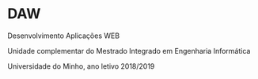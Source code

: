 # DAW
Desenvolvimento Aplicações WEB

Unidade complementar do Mestrado Integrado em Engenharia Informática

Universidade do Minho, ano letivo 2018/2019
